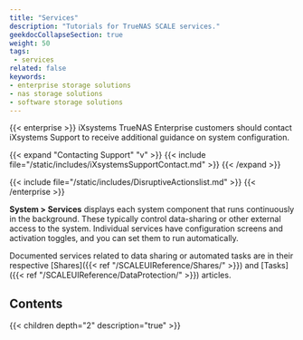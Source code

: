 ```yaml
---
title: "Services"
description: "Tutorials for TrueNAS SCALE services."
geekdocCollapseSection: true
weight: 50
tags:
 - services
related: false
keywords:
- enterprise storage solutions
- nas storage solutions
- software storage solutions
---
```



{{< enterprise >}}
iXsystems TrueNAS Enterprise customers should contact iXsystems Support to receive additional guidance on system configuration.

{{< expand "Contacting Support" "v" >}}
{{< include file="/static/includes/iXsystemsSupportContact.md" >}}
{{< /expand >}}

{{< include file="/static/includes/DisruptiveActionslist.md" >}}
{{< /enterprise >}}

**System > Services** displays each system component that runs continuously in the background. These typically control data-sharing or other external access to the system. Individual services have configuration screens and activation toggles, and you can set them to run automatically.

Documented services related to data sharing or automated tasks are in their respective [Shares]({{< ref "/SCALEUIReference/Shares/" >}}) and [Tasks]({{< ref "/SCALEUIReference/DataProtection/" >}}) articles.

<div class="noprint">

## Contents

{{< children depth="2" description="true" >}}

</div>
